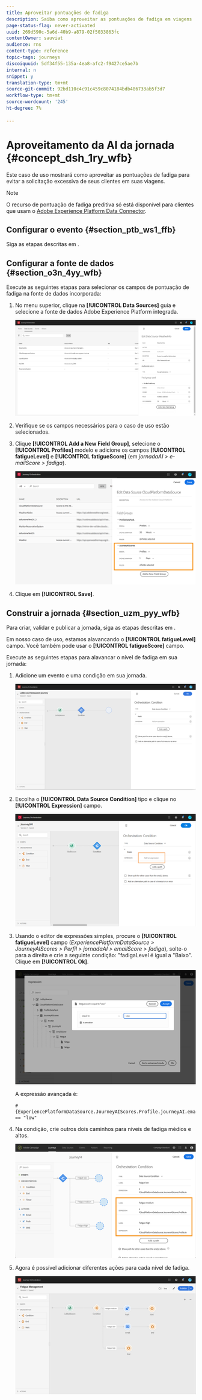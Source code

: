 ```yaml
---
title: Aproveitar pontuações de fadiga
description: Saiba como aproveitar as pontuações de fadiga em viagens
page-status-flag: never-activated
uuid: 269d590c-5a6d-40b9-a879-02f5033863fc
contentOwner: sauviat
audience: rns
content-type: reference
topic-tags: journeys
discoiquuid: 5df34f55-135a-4ea8-afc2-f9427ce5ae7b
internal: n
snippet: y
translation-type: tm+mt
source-git-commit: 92bd110c4c91c459c8074184bdb486733ab5f3d7
workflow-type: tm+mt
source-wordcount: '245'
ht-degree: 7%

---
```



# Aproveitamento da AI da jornada {#concept_dsh_1ry_wfb}

Este caso de uso mostrará como aproveitar as pontuações de fadiga para evitar a solicitação excessiva de seus clientes em suas viagens.

>[!NOTE]
>
>O recurso de pontuação de fadiga preditiva só está disponível para clientes que usam o [Adobe Experience Platform Data Connector](https://docs.adobe.com/content/help/en/campaign-standard/using/developing/mapping-campaign-and-aep-data/aep-about-data-connector.html).

## Configurar o evento {#section_ptb_ws1_ffb}

Siga as etapas descritas em [](../event/about-events.md).

## Configurar a fonte de dados {#section_o3n_4yy_wfb}

Execute as seguintes etapas para selecionar os campos de pontuação de fadiga na fonte de dados incorporada:

1. No menu superior, clique na **[!UICONTROL Data Sources]** guia e selecione a fonte de dados Adobe Experience Platform integrada.

   ![](../assets/journey23.png)

1. Verifique se os campos necessários para o caso de uso estão selecionados.
1. Clique **[!UICONTROL Add a New Field Group]**, selecione o **[!UICONTROL Profiles]** modelo e adicione os campos **[!UICONTROL fatigueLevel]** e **[!UICONTROL fatigueScore]** (em _jornadaAI > e-mailScore > fadiga_).

   ![](../assets/journeyuc3_1.png)

1. Clique em **[!UICONTROL Save]**.

## Construir a jornada {#section_uzm_pyy_wfb}

Para criar, validar e publicar a jornada, siga as etapas descritas em [](../building-journeys/journey.md).

Em nosso caso de uso, estamos alavancando o **[!UICONTROL fatigueLevel]** campo. Você também pode usar o **[!UICONTROL fatigueScore]** campo.

Execute as seguintes etapas para alavancar o nível de fadiga em sua jornada:

1. Adicione um evento e uma condição em sua jornada.

   ![](../assets/journeyuc2_14.png)

1. Escolha o **[!UICONTROL Data Source Condition]** tipo e clique no **[!UICONTROL Expression]** campo.

   ![](../assets/journeyuc3_2.png)

1. Usando o editor de expressões simples, procure o **[!UICONTROL fatigueLevel]** campo (_ExperiencePlatformDataSource > JourneyAIScores > Perfil > jornadaAI > emailScore > fadiga_), solte-o para a direita e crie a seguinte condição: &quot;fadigaLevel é igual a &quot;Baixo&quot;. Clique em **[!UICONTROL Ok]**.

   ![](../assets/journeyuc3_3.png)

   A expressão avançada é:

   ```
   #{ExperiencePlatformDataSource.JourneyAIScores.Profile.journeyAI.emailScore.fatigue.fatigueLevel} == "low"
   ```

1. Na condição, crie outros dois caminhos para níveis de fadiga médios e altos.

   ![](../assets/journeyuc3_4.png)

1. Agora é possível adicionar diferentes ações para cada nível de fadiga.

   ![](../assets/journeyuc3_5.png)
